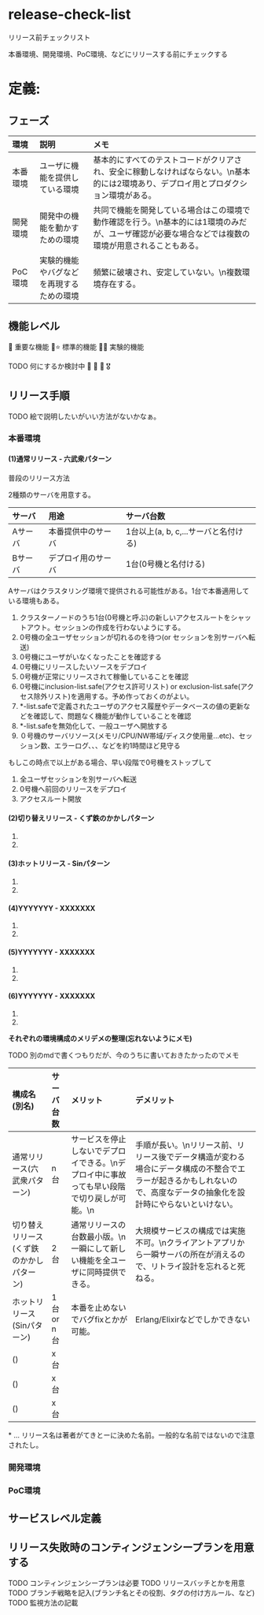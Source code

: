 # release-check-list
リリース前チェックリスト

本番環境、開発環境、PoC環境、などにリリースする前にチェックする

# 定義:

## フェーズ

| 環境 | 説明 | メモ |
| :---- | :---- | :---- |
| 本番環境 | ユーザに機能を提供している環境 | 基本的にすべてのテストコードがクリアされ、安全に稼動しなければならない。\n基本的には2環境あり、デプロイ用とプロダクション環境がある。 |
| 開発環境 | 開発中の機能を動かすための環境 | 共同で機能を開発している場合はこの環境で動作確認を行う。\n基本的には1環境のみだが、ユーザ確認が必要な場合などでは複数の環境が用意されることもある。 |
| PoC環境 | 実験的機能やバグなどを再現するための環境 | 頻繁に破壊され、安定していない。\n複数環境存在する。 |

## 機能レベル

🌟 重要な機能
🐔⭐ 標準的機能
🌱🐤 実験的機能


TODO 何にするか検討中
🏅
🥈
🥉
🎖


## リリース手順

TODO 絵で説明したいがいい方法がないかなぁ。

### 本番環境

#### (1)通常リリース - 六武衆パターン

普段のリリース方法

2種類のサーバを用意する。

| サーバ | 用途 | サーバ台数 |
| :---- | :---- | :---- |
| Aサーバ | 本番提供中のサーバ | 1台以上(a, b, c,...サーバと名付ける) |
| Bサーバ | デプロイ用のサーバ | 1台(0号機と名付ける) |

Aサーバはクラスタリング環境で提供される可能性がある。1台で本番適用している環境もある。

1. クラスターノードのうち1台(0号機と呼ぶ)の新しいアクセスルートをシャットアウト。セッションの作成を行わないようにする。
1. 0号機の全ユーザセッションが切れるのを待つ(or セッションを別サーバへ転送)
1. 0号機にユーザがいなくなったことを確認する
1. 0号機にリリースしたいソースをデプロイ
1. 0号機が正常にリリースされて稼働していることを確認
1. 0号機にinclusion-list.safe(アクセス許可リスト) or exclusion-list.safe(アクセス除外リスト)を適用する。予め作っておくのがよい。
1. \*-list.safeで定義されたユーザのアクセス履歴やデータベースの値の更新などを確認して、問題なく機能が動作していることを確認
1. \*-list.safeを無効化して、一般ユーザへ開放する
1. ０号機のサーバリソース(メモリ/CPU/NW帯域/ディスク使用量...etc)、セッション数、エラーログ、、、などを約1時間ほど見守る

もしこの時点で以上がある場合、早い段階で0号機をストップして

1. 全ユーザセッションを別サーバへ転送
1. 0号機へ前回のリリースをデプロイ
1. アクセスルート開放

#### (2)切り替えリリース - くず鉄のかかしパターン
1. 
1. 
#### (3)ホットリリース - Sinパターン
1. 
1. 
#### (4)YYYYYYY - XXXXXXX
1. 
1. 
#### (5)YYYYYYY - XXXXXXX
1. 
1. 
#### (6)YYYYYYY - XXXXXXX
1. 
1. 

**それぞれの環境構成のメリデメの整理(忘れないようにメモ)**

TODO 別のmdで書くつもりだが、今のうちに書いておきたかったのでメモ

| 構成名(別名) | サーバ台数 | メリット | デメリット |
| :---- | :---- | :---- | :---- |
| 通常リリース(六武衆パターン) | n台 | サービスを停止しないでデプロイできる。\nデプロイ中に事故っても早い段階で切り戻しが可能。\n | 手順が長い。\nリリース前、リリース後でデータ構造が変わる場合にデータ構成の不整合でエラーが起きるかもしれないので、高度なデータの抽象化を設計時にやらないといけない。 |
| 切り替えリリース(くず鉄のかかしパターン) | 2台 | 通常リリースの台数最小版。\n一瞬にして新しい機能を全ユーザに同時提供できる。 | 大規模サービスの構成では実施不可。\nクライアントアプリから一瞬サーバの所在が消えるので、リトライ設計を忘れると死ねる。 |
| ホットリリース(Sinパターン) | 1台 or n台 | 本番を止めないでバグfixとかが可能。 | Erlang/Elixirなどでしかできない |
| () | x台 |  |  |
| () | x台 |  |  |
| () | x台 |  |  |

\* ... リリース名は著者がてきとーに決めた名前。一般的な名前ではないので注意されたし。

### 開発環境
### PoC環境


## サービスレベル定義

## リリース失敗時のコンティンジェンシープランを用意する

TODO コンティンジェンシープランは必要
TODO リリースバッチとかを用意
TODO ブランチ戦略を記入(ブランチ名とその役割、タグの付け方ルール、など)
TODO 監視方法の記載

